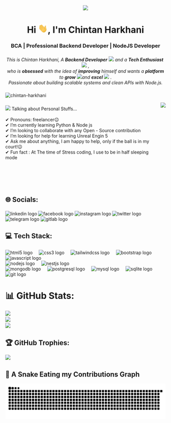 <div align="center">
  <img height="300" src="https://t3.ftcdn.net/jpg/06/01/17/18/360_F_601171862_l7yZ0wujj8o2SowiKTUsfLEEx8KunYNd.jpg"  />
</div>

###

<h1 align="center">Hi <img src="https://raw.githubusercontent.com/ABSphreak/ABSphreak/master/gifs/Hi.gif" width="30px">, I'm Chintan Harkhani</h1>

###

<h3 align="center">BCA | Professional Backend Developer | NodeJS Developer</h3>

###

<p align="center">
  <em>
    This is Chintan Harkhani, A <b>Backend Developer</b> <img src="https://github.com/TheDudeThatCode/TheDudeThatCode/blob/master/Assets/Developer.gif" width="30px"> and a <b>Tech Enthusiast</b>&nbsp;<img src="https://github.com/TheDudeThatCode/TheDudeThatCode/blob/master/Assets/Designer.gif" width="36px">&nbsp,<br>who is <b>obsessed</b>
    with the idea of <b>improving</b> himself and wants a <b>platform</b> to 
    <b>grow</b> <img src="https://github.com/TheDudeThatCode/TheDudeThatCode/blob/master/Assets/Rocket.gif" width="18px">and 
    <b>excel</b> <img src="https://github.com/TheDudeThatCode/TheDudeThatCode/blob/master/Assets/Medal.gif" width="20px">&nbsp.<br>
	  Passionate about building scalable systems and clean APIs with Node.js.
  </em> 
  <br>
</p>

###
<p align="left"> <img src="https://komarev.com/ghpvc/?username=chintan-harkhanid&label=Profile%20views&color=0e75b6&style=flat" alt="chintan-harkhani" /> </p>
<div align="left">
	<img align="right" height="300" src="https://img.freepik.com/free-vector/hacker-operating-laptop-cartoon-icon-illustration-technology-icon-concept-isolated-flat-cartoon-style_138676-2387.jpg"  />
</div>

###

<p align="left"><img src="https://media.giphy.com/media/ObNTw8Uzwy6KQ/giphy.gif" width="30px">&nbsp;Talking about Personal Stuffs...<br><br>✔ Pronouns: freelancer😉<br>✔ I’m currently learning Python & Node js<br>✔ I’m looking to collaborate with any Open - Source contribution<br>✔ I’m looking for help for learning Unreal Engin 5<br>✔ Ask me about anything, I am happy to help, only if the ball is in my court!😉<br>✔ Fun fact : At The time of Stress coding, I use to be in half sleeping mode</p><br><br><br><br>

###



###

<h2 align="left">🌐 Socials:</h2>

###

<div align="left">
  <img src="https://img.shields.io/static/v1?message=LinkedIn&logo=linkedin&label=&color=0077B5&logoColor=white&labelColor=&style=for-the-badge" height="40" alt="linkedin logo"  />
  <img src="https://img.shields.io/static/v1?message=Facebook&logo=facebook&label=&color=1877F2&logoColor=white&labelColor=&style=for-the-badge" height="40" alt="facebook logo"  />
  <img src="https://img.shields.io/static/v1?message=Instagram&logo=instagram&label=&color=E4405F&logoColor=white&labelColor=&style=for-the-badge" height="40" alt="instagram logo"  />
  <img src="https://img.shields.io/static/v1?message=Twitter&logo=twitter&label=&color=1DA1F2&logoColor=white&labelColor=&style=for-the-badge" height="40" alt="twitter logo"  />
  <img src="https://img.shields.io/static/v1?message=Telegram&logo=telegram&label=&color=2CA5E0&logoColor=white&labelColor=&style=for-the-badge" height="40" alt="telegram logo"  />
  <img src="https://img.shields.io/static/v1?message=GitLab&logo=gitlab&label=&color=FC6D26&logoColor=white&labelColor=&style=for-the-badge" height="40" alt="gitlab logo"  />
</div>

###

<h2 align="left">💻 Tech Stack:</h2>

###

<div align="left">
  <img src="https://cdn.jsdelivr.net/gh/devicons/devicon/icons/html5/html5-original.svg" height="40" alt="html5 logo"  />
  <img width="12" />
  <img src="https://cdn.jsdelivr.net/gh/devicons/devicon/icons/css3/css3-original.svg" height="40" alt="css3 logo"  />
  <img width="12" />
  <img src="https://cdn.jsdelivr.net/gh/devicons/devicon/icons/tailwindcss/tailwindcss-original-wordmark.svg" height="40" alt="tailwindcss logo"  />
  <img width="12" />
  <img src="https://cdn.jsdelivr.net/gh/devicons/devicon/icons/bootstrap/bootstrap-original.svg" height="40" alt="bootstrap logo"  />
  <img width="12" />
  <img src="https://cdn.jsdelivr.net/gh/devicons/devicon/icons/javascript/javascript-original.svg" height="40" alt="javascript logo"  />
  <img width="12" />
	<br>
  <img src="https://cdn.jsdelivr.net/gh/devicons/devicon/icons/nodejs/nodejs-original.svg" height="40" alt="nodejs logo"  />
  <img width="12" />
  <img src="https://cdn.jsdelivr.net/gh/devicons/devicon/icons/nestjs/nestjs-original.svg" height="40" alt="nestjs logo"  />
  <img width="12" />
	<br>
  <img src="https://cdn.jsdelivr.net/gh/devicons/devicon/icons/mongodb/mongodb-original.svg" height="40" alt="mongodb logo"  />
  <img width="12" />
  <img src="https://cdn.jsdelivr.net/gh/devicons/devicon/icons/postgresql/postgresql-original.svg" height="40" alt="postgresql logo"  />
  <img width="12" />
  <img src="https://cdn.jsdelivr.net/gh/devicons/devicon/icons/mysql/mysql-original.svg" height="40" alt="mysql logo"  />
  <img width="12" />
  <img src="https://cdn.jsdelivr.net/gh/devicons/devicon/icons/sqlite/sqlite-original.svg" height="40" alt="sqlite logo"  />
  <img width="12" />
	<br>
  <img src="https://cdn.jsdelivr.net/gh/devicons/devicon/icons/git/git-original.svg" height="40" alt="git logo"  />
</div>

# 📊 GitHub Stats:
![](https://github-readme-stats.vercel.app/api?username=chintan-harkhani&theme=dark&hide_border=true&include_all_commits=true&count_private=true)<br/>
![](https://github-readme-streak-stats.herokuapp.com/?user=chintan-harkhani&theme=dark&hide_border=true)<br/>
![](https://github-readme-stats.vercel.app/api/top-langs/?username=chintan-harkhani&theme=dark&hide_border=true&include_all_commits=true&count_private=true&layout=compact)
###

## 🏆 GitHub Trophies:
![](https://github-profile-trophy.vercel.app/?username=chintan-harkhani&theme=algolia&no-frame=false&no-bg=true&margin-w=4)

## 🐍 A Snake Eating my Contributions Graph
	
<p align = "center">
	<img src = "https://github.com/7oSkaaa/7oSkaaa/blob/output/github-contribution-grid-snake.svg?" alt = "Snake Game"/>
</p>

###
